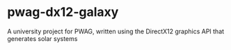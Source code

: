 # pwag-dx12-galaxy
A university project for PWAG, written using the DirectX12 graphics API that generates solar systems
